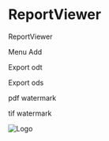 # ReportViewer
ReportViewer 

Menu Add

Export odt 

Export ods 

pdf watermark

tif  watermark

![Logo](/ReportViewer.png)
